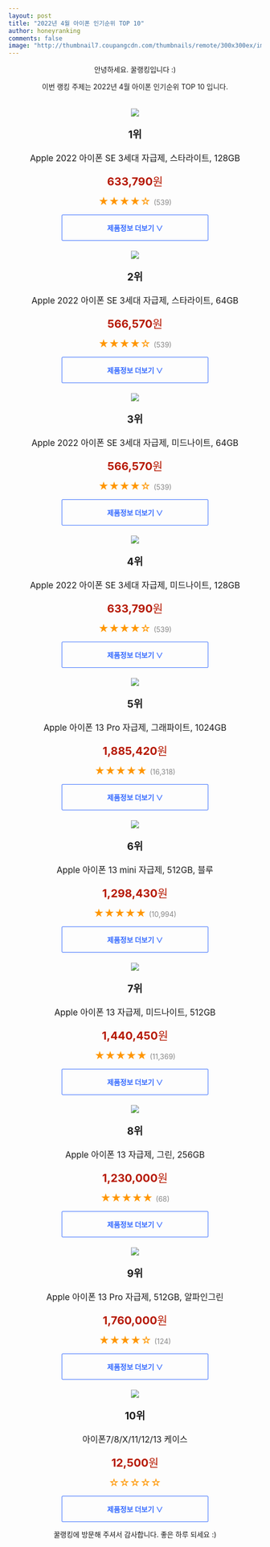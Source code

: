 ```yaml
--- 
layout: post 
title: "2022년 4월 아이폰 인기순위 TOP 10" 
author: honeyranking 
comments: false 
image: "http://thumbnail7.coupangcdn.com/thumbnails/remote/300x300ex/image/retail/images/469161419914321-0375748b-4c06-4f9c-8678-11bd627525e4.jpg" 
--- 
```

<p style="text-align: center;">안녕하세요. 꿀랭킹입니다 :)</p> <p style="text-align: center;">이번 랭킹 주제는 2022년 4월 아이폰 인기순위 TOP 10 입니다.</p><center><img src="http://thumbnail7.coupangcdn.com/thumbnails/remote/300x300ex/image/retail/images/469161419914321-0375748b-4c06-4f9c-8678-11bd627525e4.jpg" style="margin-top:20px" /></center> <p style="text-align: center; font-size: 20px"><b>1위</b></p> <p style="text-align: center; font-size: 17px">Apple 2022 아이폰 SE 3세대 자급제, 스타라이트, 128GB</p> <p style="text-align: center;"><span style="color: #b61800; font-size: 22px;"><b>633,790</b>원</span></p> <p style="text-align: center;"><span style="color: #ff9600; font-size: 20px;">★★★★☆ </span><span style="color: #878787;">(539)</span></p> <center><a href="https://link.coupang.com/a/meeV8"> <div style="font-size: 14px; display: inline-block; padding: 15px 90px; color: #346aff; border-radius: 2px; border: 1px solid #346aff; cursor: pointer;"><b>제품정보 더보기 &or;</b></div> </a></center><center><img src="http://thumbnail8.coupangcdn.com/thumbnails/remote/300x300ex/image/retail/images/38447135536735-d62c6391-3a24-458b-8959-c31101747a85.jpg" style="margin-top:20px" /></center> <p style="text-align: center; font-size: 20px"><b>2위</b></p> <p style="text-align: center; font-size: 17px">Apple 2022 아이폰 SE 3세대 자급제, 스타라이트, 64GB</p> <p style="text-align: center;"><span style="color: #b61800; font-size: 22px;"><b>566,570</b>원</span></p> <p style="text-align: center;"><span style="color: #ff9600; font-size: 20px;">★★★★☆ </span><span style="color: #878787;">(539)</span></p> <center><a href="https://link.coupang.com/a/meeWa"> <div style="font-size: 14px; display: inline-block; padding: 15px 90px; color: #346aff; border-radius: 2px; border: 1px solid #346aff; cursor: pointer;"><b>제품정보 더보기 &or;</b></div> </a></center><center><img src="http://thumbnail7.coupangcdn.com/thumbnails/remote/300x300ex/image/retail/images/38527673366757-98066fcb-d647-4061-8933-603b8d51039f.jpg" style="margin-top:20px" /></center> <p style="text-align: center; font-size: 20px"><b>3위</b></p> <p style="text-align: center; font-size: 17px">Apple 2022 아이폰 SE 3세대 자급제, 미드나이트, 64GB</p> <p style="text-align: center;"><span style="color: #b61800; font-size: 22px;"><b>566,570</b>원</span></p> <p style="text-align: center;"><span style="color: #ff9600; font-size: 20px;">★★★★☆ </span><span style="color: #878787;">(539)</span></p> <center><a href="https://link.coupang.com/a/meeWb"> <div style="font-size: 14px; display: inline-block; padding: 15px 90px; color: #346aff; border-radius: 2px; border: 1px solid #346aff; cursor: pointer;"><b>제품정보 더보기 &or;</b></div> </a></center><center><img src="http://thumbnail6.coupangcdn.com/thumbnails/remote/300x300ex/image/retail/images/469202845227512-e74ad937-6008-4b12-9e63-ea98794190fe.jpg" style="margin-top:20px" /></center> <p style="text-align: center; font-size: 20px"><b>4위</b></p> <p style="text-align: center; font-size: 17px">Apple 2022 아이폰 SE 3세대 자급제, 미드나이트, 128GB</p> <p style="text-align: center;"><span style="color: #b61800; font-size: 22px;"><b>633,790</b>원</span></p> <p style="text-align: center;"><span style="color: #ff9600; font-size: 20px;">★★★★☆ </span><span style="color: #878787;">(539)</span></p> <center><a href="https://link.coupang.com/a/meeWc"> <div style="font-size: 14px; display: inline-block; padding: 15px 90px; color: #346aff; border-radius: 2px; border: 1px solid #346aff; cursor: pointer;"><b>제품정보 더보기 &or;</b></div> </a></center><center><img src="http://thumbnail7.coupangcdn.com/thumbnails/remote/300x300ex/image/retail/images/2034313427825749-08f52c12-c8be-4c3b-9efd-284a0c0ed8e2.jpg" style="margin-top:20px" /></center> <p style="text-align: center; font-size: 20px"><b>5위</b></p> <p style="text-align: center; font-size: 17px">Apple 아이폰 13 Pro 자급제, 그래파이트, 1024GB</p> <p style="text-align: center;"><span style="color: #b61800; font-size: 22px;"><b>1,885,420</b>원</span></p> <p style="text-align: center;"><span style="color: #ff9600; font-size: 20px;">★★★★★ </span><span style="color: #878787;">(16,318)</span></p> <center><a href="https://link.coupang.com/a/meeWd"> <div style="font-size: 14px; display: inline-block; padding: 15px 90px; color: #346aff; border-radius: 2px; border: 1px solid #346aff; cursor: pointer;"><b>제품정보 더보기 &or;</b></div> </a></center><center><img src="http://thumbnail10.coupangcdn.com/thumbnails/remote/300x300ex/image/retail/images/1590414207619241-1a28b739-5702-4109-bc14-5e6f79806863.jpg" style="margin-top:20px" /></center> <p style="text-align: center; font-size: 20px"><b>6위</b></p> <p style="text-align: center; font-size: 17px">Apple 아이폰 13 mini 자급제, 512GB, 블루</p> <p style="text-align: center;"><span style="color: #b61800; font-size: 22px;"><b>1,298,430</b>원</span></p> <p style="text-align: center;"><span style="color: #ff9600; font-size: 20px;">★★★★★ </span><span style="color: #878787;">(10,994)</span></p> <center><a href="https://link.coupang.com/a/meeWe"> <div style="font-size: 14px; display: inline-block; padding: 15px 90px; color: #346aff; border-radius: 2px; border: 1px solid #346aff; cursor: pointer;"><b>제품정보 더보기 &or;</b></div> </a></center><center><img src="http://thumbnail10.coupangcdn.com/thumbnails/remote/300x300ex/image/retail/images/4003905564701422-cc991490-cea4-41b5-be31-11b7771b5bfa.jpg" style="margin-top:20px" /></center> <p style="text-align: center; font-size: 20px"><b>7위</b></p> <p style="text-align: center; font-size: 17px">Apple 아이폰 13 자급제, 미드나이트, 512GB</p> <p style="text-align: center;"><span style="color: #b61800; font-size: 22px;"><b>1,440,450</b>원</span></p> <p style="text-align: center;"><span style="color: #ff9600; font-size: 20px;">★★★★★ </span><span style="color: #878787;">(11,369)</span></p> <center><a href="https://link.coupang.com/a/meeWf"> <div style="font-size: 14px; display: inline-block; padding: 15px 90px; color: #346aff; border-radius: 2px; border: 1px solid #346aff; cursor: pointer;"><b>제품정보 더보기 &or;</b></div> </a></center><center><img src="http://thumbnail9.coupangcdn.com/thumbnails/remote/300x300ex/image/retail/images/467681766360707-b3b2919e-314a-4628-bb01-8c899d77d72f.jpg" style="margin-top:20px" /></center> <p style="text-align: center; font-size: 20px"><b>8위</b></p> <p style="text-align: center; font-size: 17px">Apple 아이폰 13 자급제, 그린, 256GB</p> <p style="text-align: center;"><span style="color: #b61800; font-size: 22px;"><b>1,230,000</b>원</span></p> <p style="text-align: center;"><span style="color: #ff9600; font-size: 20px;">★★★★★ </span><span style="color: #878787;">(68)</span></p> <center><a href="https://link.coupang.com/a/meeWh"> <div style="font-size: 14px; display: inline-block; padding: 15px 90px; color: #346aff; border-radius: 2px; border: 1px solid #346aff; cursor: pointer;"><b>제품정보 더보기 &or;</b></div> </a></center><center><img src="http://thumbnail6.coupangcdn.com/thumbnails/remote/300x300ex/image/retail/images/40018871107192-b71a808c-c278-44a5-91b2-f7a753cdf5b2.jpg" style="margin-top:20px" /></center> <p style="text-align: center; font-size: 20px"><b>9위</b></p> <p style="text-align: center; font-size: 17px">Apple 아이폰 13 Pro 자급제, 512GB, 알파인그린</p> <p style="text-align: center;"><span style="color: #b61800; font-size: 22px;"><b>1,760,000</b>원</span></p> <p style="text-align: center;"><span style="color: #ff9600; font-size: 20px;">★★★★☆ </span><span style="color: #878787;">(124)</span></p> <center><a href="https://link.coupang.com/a/meeWi"> <div style="font-size: 14px; display: inline-block; padding: 15px 90px; color: #346aff; border-radius: 2px; border: 1px solid #346aff; cursor: pointer;"><b>제품정보 더보기 &or;</b></div> </a></center><center><img src="http://thumbnail10.coupangcdn.com/thumbnails/remote/300x300ex/image/vendor_inventory/df60/541b7f9c94dd1006bd833c7759403f4704581ea6deabbd4c1940a4ea6c23.jpg" style="margin-top:20px" /></center> <p style="text-align: center; font-size: 20px"><b>10위</b></p> <p style="text-align: center; font-size: 17px">아이폰7/8/X/11/12/13 케이스</p> <p style="text-align: center;"><span style="color: #b61800; font-size: 22px;"><b>12,500</b>원</span></p> <p style="text-align: center;"><span style="color: #ff9600; font-size: 20px;">☆☆☆☆☆ </span><span style="color: #878787;"></span></p> <center><a href="https://link.coupang.com/a/meeWj"> <div style="font-size: 14px; display: inline-block; padding: 15px 90px; color: #346aff; border-radius: 2px; border: 1px solid #346aff; cursor: pointer;"><b>제품정보 더보기 &or;</b></div> </a></center> <p style="text-align: center;">꿀랭킹에 방문해 주셔서 감사합니다. 좋은 하루 되세요 :)</p>

